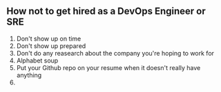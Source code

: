 ## How not to get hired as a DevOps Engineer or SRE

1. Don't show up on time
1. Don't show up prepared
1. Don't do any reasearch about the company you're hoping to work for
1. Alphabet soup
1. Put your Github repo on your resume when it doesn't really have anything
1. 
